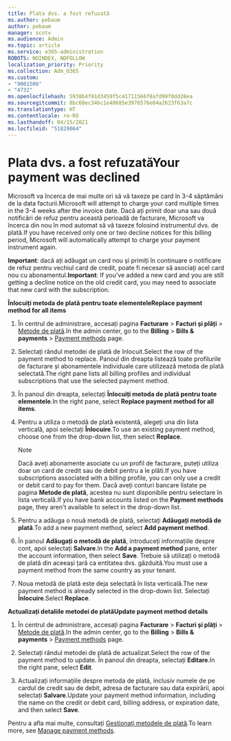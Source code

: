 ```yaml
---
title: Plata dvs. a fost refuzată
ms.author: pebaum
author: pebaum
manager: scotv
ms.audience: Admin
ms.topic: article
ms.service: o365-administration
ROBOTS: NOINDEX, NOFOLLOW
localization_priority: Priority
ms.collection: Adm_O365
ms.custom:
- "9001506"
- "4732"
ms.openlocfilehash: 5938b4f91d3459f5c41711566f8afd99f0dd28ea
ms.sourcegitcommit: 8bc60ec34bc1e40685e3976576e04a2623f63a7c
ms.translationtype: HT
ms.contentlocale: ro-RO
ms.lasthandoff: 04/15/2021
ms.locfileid: "51829064"
---
```

# <a name="your-payment-was-declined"></a><span data-ttu-id="bd0f7-102">Plata dvs. a fost refuzată</span><span class="sxs-lookup"><span data-stu-id="bd0f7-102">Your payment was declined</span></span>

<span data-ttu-id="bd0f7-103">Microsoft va încerca de mai multe ori să vă taxeze pe card în 3-4 săptămâni de la data facturii.</span><span class="sxs-lookup"><span data-stu-id="bd0f7-103">Microsoft will attempt to charge your card multiple times in the 3-4 weeks after the invoice date.</span></span>  <span data-ttu-id="bd0f7-104">Dacă ați primit doar una sau două notificări de refuz pentru această perioadă de facturare, Microsoft va încerca din nou în mod automat să vă taxeze folosind instrumentul dvs. de plată.</span><span class="sxs-lookup"><span data-stu-id="bd0f7-104">If you have received only one or two decline notices for this billing period, Microsoft will automatically attempt to charge your payment instrument again.</span></span>  

<span data-ttu-id="bd0f7-105">**Important**: dacă ați adăugat un card nou și primiți în continuare o notificare de refuz pentru vechiul card de credit, poate fi necesar să asociați acel card nou cu abonamentul.</span><span class="sxs-lookup"><span data-stu-id="bd0f7-105">**Important**: If you've added a new card and you are still getting a decline notice on the old credit card, you may need to associate that new card with the subscription.</span></span>

<span data-ttu-id="bd0f7-106">**Înlocuiți metoda de plată pentru toate elementele**</span><span class="sxs-lookup"><span data-stu-id="bd0f7-106">**Replace payment method for all items**</span></span>

1. <span data-ttu-id="bd0f7-107">În centrul de administrare, accesați pagina **Facturare** > **Facturi și plăți** > [Metode de plată](https://go.microsoft.com/fwlink/p/?linkid=2018806).</span><span class="sxs-lookup"><span data-stu-id="bd0f7-107">In the admin center, go to the **Billing** > **Bills & payments** > [Payment methods](https://go.microsoft.com/fwlink/p/?linkid=2018806) page.</span></span>

2. <span data-ttu-id="bd0f7-108">Selectați rândul metodei de plată de înlocuit.</span><span class="sxs-lookup"><span data-stu-id="bd0f7-108">Select the row of the payment method to replace.</span></span> <span data-ttu-id="bd0f7-109">Panoul din dreapta listează toate profilurile de facturare și abonamentele individuale care utilizează metoda de plată selectată.</span><span class="sxs-lookup"><span data-stu-id="bd0f7-109">The right pane lists all billing profiles and individual subscriptions that use the selected payment method.</span></span>

3. <span data-ttu-id="bd0f7-110">În panoul din dreapta, selectați **Înlocuiți metoda de plată pentru toate elementele**.</span><span class="sxs-lookup"><span data-stu-id="bd0f7-110">In the right pane, select **Replace payment method for all items**.</span></span>

4. <span data-ttu-id="bd0f7-111">Pentru a utiliza o metodă de plată existentă, alegeți una din lista verticală, apoi selectați **Înlocuire**.</span><span class="sxs-lookup"><span data-stu-id="bd0f7-111">To use an existing payment method, choose one from the drop-down list, then select **Replace**.</span></span>

    > [!NOTE]
    > <span data-ttu-id="bd0f7-112">Dacă aveți abonamente asociate cu un profil de facturare, puteți utiliza doar un card de credit sau de debit pentru a le plăti.</span><span class="sxs-lookup"><span data-stu-id="bd0f7-112">If you have subscriptions associated with a billing profile, you can only use a credit or debit card to pay for them.</span></span> <span data-ttu-id="bd0f7-113">Dacă aveți conturi bancare listate pe pagina **Metode de plată**, acestea nu sunt disponibile pentru selectare în lista verticală.</span><span class="sxs-lookup"><span data-stu-id="bd0f7-113">If you have bank accounts listed on the **Payment methods** page, they aren't available to select in the drop-down list.</span></span>

5. <span data-ttu-id="bd0f7-114">Pentru a adăuga o nouă metodă de plată, selectați **Adăugați metodă de plată**.</span><span class="sxs-lookup"><span data-stu-id="bd0f7-114">To add a new payment method, select **Add payment method**.</span></span>

6. <span data-ttu-id="bd0f7-115">În panoul **Adăugați o metodă de plată**, introduceți informațiile despre cont, apoi selectați **Salvare**.</span><span class="sxs-lookup"><span data-stu-id="bd0f7-115">In the **Add a payment method** pane, enter the account information, then select **Save**.</span></span> <span data-ttu-id="bd0f7-116">Trebuie să utilizați o metodă de plată din aceeași țară ca entitatea dvs. găzduită.</span><span class="sxs-lookup"><span data-stu-id="bd0f7-116">You must use a payment method from the same country as your tenant.</span></span>

7. <span data-ttu-id="bd0f7-117">Noua metodă de plată este deja selectată în lista verticală.</span><span class="sxs-lookup"><span data-stu-id="bd0f7-117">The new payment method is already selected in the drop-down list.</span></span> <span data-ttu-id="bd0f7-118">Selectați **Înlocuire**.</span><span class="sxs-lookup"><span data-stu-id="bd0f7-118">Select **Replace**.</span></span>

<span data-ttu-id="bd0f7-119">**Actualizați detaliile metodei de plată**</span><span class="sxs-lookup"><span data-stu-id="bd0f7-119">**Update payment method details**</span></span>

1. <span data-ttu-id="bd0f7-120">În centrul de administrare, accesați pagina **Facturare** > **Facturi și plăți** > [Metode de plată](https://go.microsoft.com/fwlink/p/?linkid=2018806).</span><span class="sxs-lookup"><span data-stu-id="bd0f7-120">In the admin center, go to the **Billing** > **Bills & payments** > [Payment methods](https://go.microsoft.com/fwlink/p/?linkid=2018806) page.</span></span>

2. <span data-ttu-id="bd0f7-121">Selectați rândul metodei de plată de actualizat.</span><span class="sxs-lookup"><span data-stu-id="bd0f7-121">Select the row of the payment method to update.</span></span> <span data-ttu-id="bd0f7-122">În panoul din dreapta, selectați **Editare**.</span><span class="sxs-lookup"><span data-stu-id="bd0f7-122">In the right pane, select **Edit**.</span></span>

3. <span data-ttu-id="bd0f7-123">Actualizați informațiile despre metoda de plată, inclusiv numele de pe cardul de credit sau de debit, adresa de facturare sau data expirării, apoi selectați **Salvare**.</span><span class="sxs-lookup"><span data-stu-id="bd0f7-123">Update your payment method information, including the name on the credit or debit card, billing address, or expiration date, and then select **Save**.</span></span>

<span data-ttu-id="bd0f7-124">Pentru a afla mai multe, consultați [Gestionați metodele de plată](https://docs.microsoft.com/microsoft-365/commerce/billing-and-payments/manage-payment-methods).</span><span class="sxs-lookup"><span data-stu-id="bd0f7-124">To learn more, see [Manage payment methods](https://docs.microsoft.com/microsoft-365/commerce/billing-and-payments/manage-payment-methods).</span></span>
